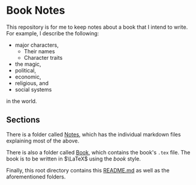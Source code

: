 # Book Notes
This repository is for me to keep notes about a book that I intend to write. For example, I describe the following:
- major characters,
  - Their names
  - Character traits
- the magic,
- political,
- economic,
- religious, and
- social systems

in the world.

## Sections
There is a folder called [Notes](./notes), which has the individual markdown files explaining most of the above.

There is also a folder called [Book](./book), which contains the book's `.tex` file. The book is to be written in $\LaTeX$ using the *book* style.

Finally, this root directory contains this [README.md](./README.md) as well as the aforementioned folders.
